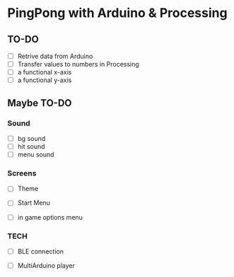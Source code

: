 # PingPong with Arduino & Processing

## TO-DO

- [ ] Retrive data from Arduino
- [ ] Transfer values to numbers in Processing
- [ ] a functional x-axis
- [ ] a functional y-axis

## Maybe TO-DO

### Sound

- [ ] bg sound
- [ ] hit sound
- [ ] menu sound

### Screens

- [ ] Theme

- [ ] Start Menu

- [ ] in game options menu

### TECH

- [ ] BLE connection

- [ ] MultiArduino player
